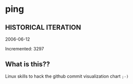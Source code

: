 # ping

## HISTORICAL ITERATION
2006-06-12

Incremented: 3297

## What is this?? 
Linux skills to hack the github commit visualization chart `;-)`
